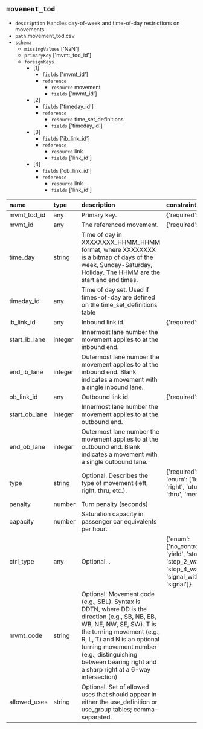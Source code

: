## `movement_tod`
  - `description` Handles day-of-week and time-of-day restrictions on movements.
  - `path` movement_tod.csv
  - `schema`
      - `missingValues` ['NaN']
    - `primaryKey` ['mvmt_tod_id']
    - `foreignKeys`
      - [1]
        - `fields` ['mvmt_id']
        - `reference`
          - `resource` movement
          - `fields` ['mvmt_id']
      - [2]
        - `fields` ['timeday_id']
        - `reference`
          - `resource` time_set_definitions
          - `fields` ['timeday_id']
      - [3]
        - `fields` ['ib_link_id']
        - `reference`
          - `resource` link
          - `fields` ['link_id']
      - [4]
        - `fields` ['ob_link_id']
        - `reference`
          - `resource` link
          - `fields` ['link_id']

  | name          | type    | description                                                                                                                                                                                                                                                                                           | constraints                                                                                         |
|:--------------|:--------|:------------------------------------------------------------------------------------------------------------------------------------------------------------------------------------------------------------------------------------------------------------------------------------------------------|:----------------------------------------------------------------------------------------------------|
| mvmt_tod_id   | any     | Primary key.                                                                                                                                                                                                                                                                                          | {'required': True}                                                                                  |
| mvmt_id       | any     | The referenced movement.                                                                                                                                                                                                                                                                              | {'required': True}                                                                                  |
| time_day      | string  | Time of day in XXXXXXXX_HHMM_HHMM format, where XXXXXXXX is a bitmap of days of the week, Sunday-Saturday, Holiday. The HHMM are the start and end times.                                                                                                                                             |                                                                                                     |
| timeday_id    | any     | Time of day set. Used if times-of-day are defined on the time_set_definitions table                                                                                                                                                                                                                   |                                                                                                     |
| ib_link_id    | any     | Inbound link id.                                                                                                                                                                                                                                                                                      | {'required': True}                                                                                  |
| start_ib_lane | integer | Innermost lane number the movement applies to at the inbound end.                                                                                                                                                                                                                                     |                                                                                                     |
| end_ib_lane   | integer | Outermost lane number the movement applies to at the inbound end. Blank indicates a movement with a single inbound lane.                                                                                                                                                                              |                                                                                                     |
| ob_link_id    | any     | Outbound link id.                                                                                                                                                                                                                                                                                     | {'required': True}                                                                                  |
| start_ob_lane | integer | Innermost lane number the movement applies to at the outbound end.                                                                                                                                                                                                                                    |                                                                                                     |
| end_ob_lane   | integer | Outermost lane number the movement applies to at the outbound end. Blank indicates a movement with a single outbound lane.                                                                                                                                                                            |                                                                                                     |
| type          | string  | Optional. Describes the type of movement (left, right, thru, etc.).                                                                                                                                                                                                                                   | {'required': True, 'enum': ['left', 'right', 'uturn', 'thru', 'merge']}                             |
| penalty       | number  | Turn penalty (seconds)                                                                                                                                                                                                                                                                                |                                                                                                     |
| capacity      | number  | Saturation capacity in passenger car equivalents per hour.                                                                                                                                                                                                                                            |                                                                                                     |
| ctrl_type     | any     | Optional. .                                                                                                                                                                                                                                                                                           | {'enum': ['no_control', 'yield', 'stop', 'stop_2_way', 'stop_4_way', 'signal_with_RTOR', 'signal']} |
| mvmt_code     | string  | Optional. Movement code (e.g., SBL).  Syntax is DDTN, where DD is the direction (e.g., SB, NB, EB, WB, NE, NW, SE, SW). T is the turning movement (e.g., R, L, T) and N is an optional turning movement number (e.g., distinguishing between bearing right and a sharp right at a 6-way intersection) |                                                                                                     |
| allowed_uses  | string  | Optional. Set of allowed uses that should appear in either the use_definition or use_group tables; comma-separated.                                                                                                                                                                                   |                                                                                                     |